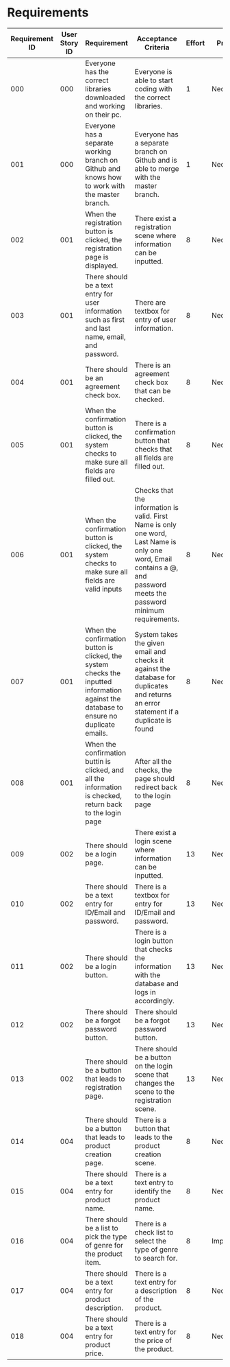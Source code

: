 # Requirements

| Requirement ID | User Story ID | Requirement | Acceptance Criteria | Effort | Priority | Status |
|----------------|---------------|-------------|---------------------|--------|----------|--------|
|            000 |           000 | Everyone has the correct libraries downloaded and working on their pc. | Everyone is able to start coding with the correct libraries. | 1 | Necessary | Satisfied |
|            001 |           000 | Everyone has a separate working branch on Github and knows how to work with the master branch. | Everyone has a separate branch on Github and is able to merge with the master branch. | 1 | Necessary | Satisfied |
|            002 |           001 | When the registration button is clicked, the registration page is displayed. | There exist a registration scene where information can be inputted.  | 8 | Necessary | Working |
|            003 |           001 | There should be a text entry for user information such as first and last name, email, and password. | There are textbox for entry of user information. | 8 | Necessary | Working |
|            004 |           001 | There should be an agreement check box. | There is an agreement check box that can be checked. | 8 | Necessary | Working |
|            005 |           001 | When the confirmation button is clicked, the system checks to make sure all fields are filled out. | There is a confirmation button that checks that all fields are filled out. | 8 | Necessary | Working |
|            006 |           001 | When the confirmation button is clicked, the system checks to make sure all fields are valid inputs | Checks that the information is valid. First Name is only one word, Last Name is only one word, Email contains a @, and password meets the password minimum requirements. | 8 | Necessary | Working |
|            007 |           001 | When the confirmation button is clicked, the system checks the inputted information against the database to ensure no duplicate emails. | System takes the given email and checks it against the database for duplicates and returns an error statement if a duplicate is found | 8 | Necessary | Working |
|            008 |           001 | When the confirmation buttin is clicked, and all the information is checked, return back to the login page | After all the checks, the page should redirect back to the login page | 8 | Necessary | Working |
|            009 |           002 | There should be a login page. | There exist a login scene where information can be inputted. | 13 | Necessary | Satisfied |
|            010 |           002 | There should be a text entry for ID/Email and password. | There is a textbox for entry for ID/Email and password. | 13 | Necessary | Satisfied |
|            011 |           002 | There should be a login button. | There is a login button that checks the information with the database and logs in accordingly. | 13 | Necessary | Satisfied |
|            012 |           002 | There should be a forgot password button. | There should be a forgot password button. | 13 | Necessary | Working |
|            013 |           002 | There should be a button that leads to registration page. | There should be a button on the login scene that changes the scene to the registration scene. | 13 | Necessary | Satisfied |
|            014 |           004 | There should be a button that leads to product creation page. | There is a button that leads to the product creation scene. | 8 | Necessary | Working |
|            015 |           004 | There should be a text entry for product name. | There is a text entry to identify the product name. | 8 | Necessary | Working |
|            016 |           004 | There should be a list to pick the type of genre for the product item. | There is a check list to select the type of genre to search for. | 8 | Important | Working |
|            017 |           004 | There should be a text entry for product description. | There is a text entry for a description of the product. | 8 | Necessary | Working |
|            018 |           004 | There should be a text entry for product price. | There is a text entry for the price of the product. | 8 | Necessary | Working |
